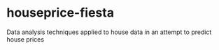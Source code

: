 # houseprice-fiesta
Data analysis techniques applied to house data in an attempt to predict house prices
